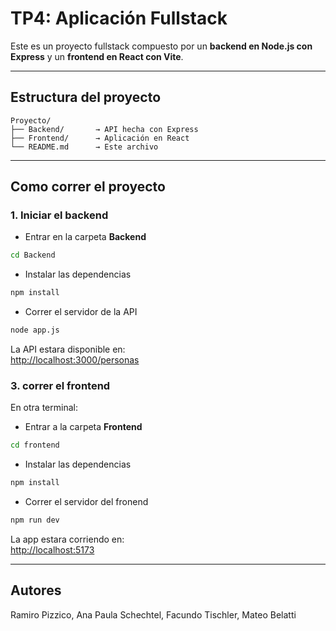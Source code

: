 # TP4: Aplicación Fullstack

Este es un proyecto fullstack compuesto por un **backend en Node.js con Express** y un **frontend en React con Vite**.

---

## Estructura del proyecto

```
Proyecto/
├── Backend/       → API hecha con Express
├── Frontend/      → Aplicación en React
└── README.md      → Este archivo
```

---

## Como correr el proyecto

### 1. Iniciar el backend

- Entrar en la carpeta **Backend**
```bash
cd Backend
```

- Instalar las dependencias
```bash
npm install
```

- Correr el servidor de la API
```bash
node app.js
```

La API estara disponible en:  
[http://localhost:3000/personas](http://localhost:3000/personas)

### 3. correr el frontend

En otra terminal:

- Entrar a la carpeta **Frontend**
```bash
cd frontend
```

- Instalar las dependencias
```bash
npm install
```

- Correr el servidor del fronend 
```bash
npm run dev
```

La app estara corriendo en:  
[http://localhost:5173](http://localhost:5173)

---

## Autores

Ramiro Pizzico, Ana Paula Schechtel, Facundo Tischler, Mateo Belatti
